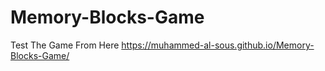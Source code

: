 # Memory-Blocks-Game


Test The Game From Here
https://muhammed-al-sous.github.io/Memory-Blocks-Game/

